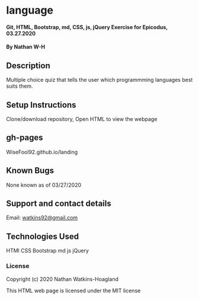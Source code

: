 # language

#### Git, HTML, Bootstrap, md, CSS, js, jQuery Exercise for Epicodus, 03.27.2020

#### By Nathan W-H

## Description

Multiple choice quiz that tells the user which programmming languages best suits them.

## Setup Instructions

Clone/download repository, Open HTML to view the webpage

## gh-pages

WiseFool92.github.io/landing

## Known Bugs

None known as of 03/27/2020

## Support and contact details

Email: watkins92@gmail.com

## Technologies Used

HTMl
CSS
Bootstrap
md
js
jQuery

### License

Copyright (c) 2020 Nathan Watkins-Hoagland

This HTML web page is licensed under the MIT license